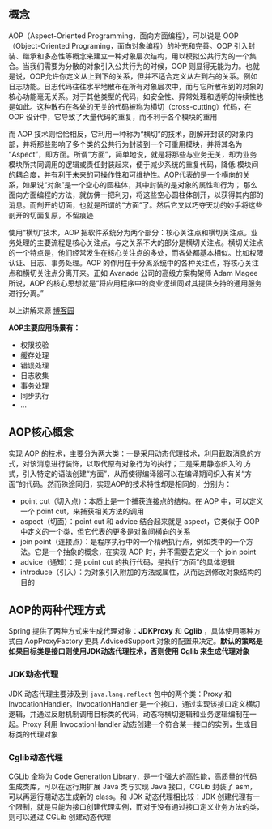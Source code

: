 ## 概念

AOP（Aspect-Oriented Programming，面向方面编程），可以说是 OOP（Object-Oriented Programing，面向对象编程）的补充和完善。OOP 引入封装、继承和多态性等概念来建立一种对象层次结构，用以模拟公共行为的一个集合。当我们需要为分散的对象引入公共行为的时候，OOP 则显得无能为力。也就是说，OOP允许你定义从上到下的关系，但并不适合定义从左到右的关系。例如日志功能。日志代码往往水平地散布在所有对象层次中，而与它所散布到的对象的核心功能毫无关系。对于其他类型的代码，如安全性、异常处理和透明的持续性也是如此。这种散布在各处的无关的代码被称为横切（cross-cutting）代码，在 OOP 设计中，它导致了大量代码的重复，而不利于各个模块的重用

而 AOP 技术则恰恰相反，它利用一种称为“横切”的技术，剖解开封装的对象内部，并将那些影响了多个类的公共行为封装到一个可重用模块，并将其名为 “Aspect”，即方面。所谓“方面”，简单地说，就是将那些与业务无关，却为业务模块所共同调用的逻辑或责任封装起来，便于减少系统的重复代码，降低 模块间的耦合度，并有利于未来的可操作性和可维护性。AOP代表的是一个横向的关系，如果说“对象”是一个空心的圆柱体，其中封装的是对象的属性和行为； 那么面向方面编程的方法，就仿佛一把利刃，将这些空心圆柱体剖开，以获得其内部的消息。而剖开的切面，也就是所谓的“方面”了。然后它又以巧夺天功的妙手将这些剖开的切面复原，不留痕迹

使用“横切”技术，AOP 把软件系统分为两个部分：核心关注点和横切关注点。业务处理的主要流程是核心关注点，与之关系不大的部分是横切关注点。横切关注点的一个特点是，他们经常发生在核心关注点的多处，而各处都基本相似。比如权限认证、日志、事务处理。AOP 的作用在于分离系统中的各种关注点，将核心关注点和横切关注点分离开来。正如 Avanade 公司的高级方案构架师 Adam Magee 所说，AOP 的核心思想就是“将应用程序中的商业逻辑同对其提供支持的通用服务进行分离。”

以上讲解来源 [博客园](https://www.cnblogs.com/jingzhishen/p/4980551.html)

**AOP主要应用场景有：**

- 权限校验
- 缓存处理
- 错误处理
- 日志收集
- 事务处理
- 同步执行
- ...

## AOP核心概念

实现 AOP 的技术，主要分为两大类：一是采用动态代理技术，利用截取消息的方式，对该消息进行装饰，以取代原有对象行为的执行；二是采用静态织入的 方式，引入特定的语法创建“方面”，从而使得编译器可以在编译期间织入有关“方面”的代码。然而殊途同归，实现AOP的技术特性却是相同的，分别为：

- point cut（切入点）：本质上是一个捕获连接点的结构。在 AOP 中，可以定义一个 point cut，来捕获相关方法的调用
- aspect（切面）：point cut 和 advice 结合起来就是 aspect，它类似于 OOP 中定义的一个类，但它代表的更多是对象间横向的关系
- join point（连接点）：是程序执行中的一个精确执行点，例如类中的一个方法。它是一个抽象的概念，在实现 AOP 时，并不需要去定义一个 join point
- advice（通知）：是 point cut 的执行代码，是执行“方面”的具体逻辑
- introduce（引入）：为对象引入附加的方法或属性，从而达到修改对象结构的目的

## AOP的两种代理方式

Spring 提供了两种方式来生成代理对象：**JDKProxy** 和 **Cglib** ，具体使用哪种方式由 AopProxyFactory 更具 AdvisedSupport 对象的配置来决定。**默认的策略是如果目标类是接口则使用JDK动态代理技术，否则使用 Cglib 来生成代理对象**

### JDK动态代理

JDK 动态代理主要涉及到 `java.lang.reflect` 包中的两个类：Proxy 和 InvocationHandler。InvocationHandler 是一个接口，通过实现该接口定义横切逻辑，并通过反射机制调用目标类的代码，动态将横切逻辑和业务逻辑编制在一起。Proxy 利用 InvocationHandler 动态创建一个符合某一接口的实例，生成目标类的代理对象

### Cglib动态代理

CGLib 全称为 Code Generation Library，是一个强大的高性能，高质量的代码生成类库，可以在运行期扩展 Java 类与实现 Java 接口，CGLib 封装了 asm，可以再运行期动态生成新的 class。和 JDK 动态代理相比较：JDK 创建代理有一个限制，就是只能为接口创建代理实例，而对于没有通过接口定义业务方法的类，则可以通过 CGLib 创建动态代理
